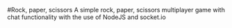 #Rock, paper, scissors
A simple rock, paper, scissors multiplayer game with chat functionality with the use of NodeJS and socket.io
